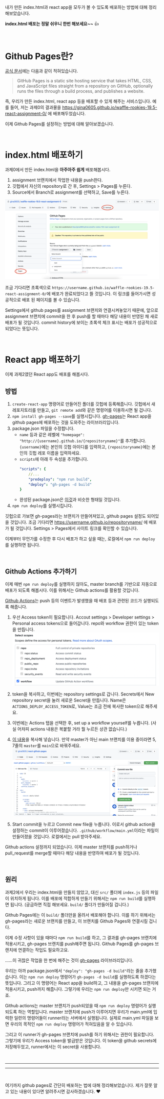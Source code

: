 내가 만든 index.html과 react app을 모두가 볼 수 있도록 배포하는 방법에 대해 정리해보았습니다.

**index.html 배포는 정말 쉬우니 한번 해보세요~~** :+1:

<br/>

# Github Pages란?
[공식 문서](https://docs.github.com/en/pages/getting-started-with-github-pages/about-github-pages)에는 다음과 같이 적혀있습니다.
> GitHub Pages is a static site hosting service that takes HTML, CSS, and JavaScript files straight from a repository on GitHub, optionally runs the files through a build process, and publishes a website.

즉, 우리가 만든 index.html, react app 등을 배포할 수 있게 해주는 서비스입니다.
예를 들어, 저는 과제0의 결과물을 https://gina0605.github.io/waffle-rookies-19.5-react-assignment-0/ 에 배포해두었습니다. 

이제 Github Pages를 설정하는 방법에 대해 알아보겠습니다.

<br/>

# index.html 배포하기
과제0에서 만든 index.html을 **아주아주 쉽게** 배포해봅시다.

1. assignment 브랜치에서 작업한 내용을 push한다.
1. 깃헙에서 자신의 repository로 간 후, Settings > Pages를 누른다.
1. Source에서 Branch로 assignment를 선택하고, Save를 누른다. 

![settings-pages](https://github.com/gina0605/react-github-pages/blob/master/images/settings-pages.png?raw=true)

조금 기다리면 초록색으로 `https://username.github.io/waffle-rookies-19.5-react-assignment-0/`에 배포가 완료되었다고 뜰 것입니다.
이 링크를 들어가시면 성공적으로 배포 된 페이지를 볼 수 있습니다. 

Settings에서 github pages를 assignment 브랜치와 연결시켜놓았기 때문에,
앞으로 assignment 브랜치에 commit을 한 후 push를 할 때마다 해당 내용이 반영된 채 새로 배포가 될 것입니다.
commit history에 보이는 초록색 체크 표시는 배포가 성공적으로 되었다는 뜻입니다.

<br/>

# React app 배포하기
이제 과제2였던 React app도 배포를 해봅시다.

## 방법
1. `create-react-app` 명령어로 만들어진 폴더를 깃헙에 등록해줍니다.
깃헙에서 새 레포지토리를 만들고, `git remote add`와 같은 명령어를 이용하시면 될 겁니다.
1. `npm install gh-pages --save`를 실행시킵니다.
[gh-pages](https://github.com/gitname/react-gh-pages)는 React app을 github pages에 배포하는 것을 도와주는 라이브러리입니다.
1. package.json 파일을 수정합니다.
    - `name` 등과 같은 레벨에 `"homepage": "http://{username}.github.io/{repositoryname}"`를 추가합니다.
    `{username}`에는 본인의 깃헙 아이디를 입력하고,
    `{repositoryname}`에는 본인의 깃헙 레포 이름을 입력하세요.
    - `scripts`에 아래 두 속성을 추가합니다.
        ```yaml
        "scripts": {
            //...
            "predeploy": "npm run build",
            "deploy": "gh-pages -d build"
        }
        ```
    - 완성된 package.json은 [이것](https://github.com/gina0605/react-github-pages/blob/master/package.json)과 비슷한 형태일 것입니다.
 1. `npm run deploy`를 실행시킵니다.
 
깃헙으로 가보면 gh-pages라는 브랜치가 만들어져있고, github pages 설정도 되어있을 것입니다.
조금 기다리면 https://username.github.io/repositoryname/ 에 배포가 될 것입니다.
Settings > Pages에서 사이트 링크를 확인할 수 있습니다.

이제부터 무언가를 수정한 후 다시 배포가 하고 싶을 때는, 로컬에서 `npm run deploy`를 실행하면 됩니다.

<br/>

## Github Actions 추가하기
이제 매번 `npm run deploy`를 실행하지 않아도, master branch를 기반으로 자동으로 배포가 되도록 해봅시다.
이를 위해서는 Github actions를 활용할 것입니다. 
 
[Github Actions](https://docs.github.com/en/actions/learn-github-actions/introduction-to-github-actions)는 push 등의 이벤트가 발생했을 때 배포 등과 관련된 코드가 실행되도록 해줍니다.

1. 우선 Access token이 필요합니다.
Accout settings > Developer settings > Personal access tokens으로 들어갑니다.
repo와 workflow 권한이 있는 token을 만듭니다.
![access-token](https://github.com/gina0605/react-github-pages/blob/master/images/access-token.png?raw=true)

1. token을 복사하고, 이번에는 repository settings로 갑니다.
Secrets에서 New repository secret을 눌러 새로운 Secret을 만듭니다.
Name은 `ACTIONS_DEPLOY_ACCESS_TOKEN`로, Value는 조금 전에 복사한 token으로 해주세요.

1. 이번에는 Actions 탭을 선택한 후, set up a workflow yourself를 누릅니다.
(사실 어차피 actions 내용은 복붙할 거라 뭘 누르든 상관 없습니다.)

1. [이 내용](https://github.com/gina0605/react-github-pages/blob/master/.github/workflows/main.yml)을 복사해 넣습니다.
만약 master가 아닌 main 브랜치를 이용 중이라면
5, 7줄의 `master`를 `main`으로 바꿔주세요.
![github-actions](https://github.com/gina0605/react-github-pages/blob/master/images/github-actions.png?raw=true)

1. Start commit을 누르고 Commit new file을 누릅니다.
이로서 github action을 설정하는 commit이 이루어졌습니다.
`.github/workflow/main.yml`이라는 파일이 만들어졌을 것입니다.
로컬에서는 pull 받아주세요.

Github actions 설정까지 되었습니다.
이제 master 브랜치를 push하거나 pull_request를 merge할 때마다 해당 내용을 반영하여 배포가 될 것입니다.


<br/>

## 원리

과제2에서 우리는 index.html을 만들지 않았고, 대신 `src/` 폴더에 `index.js` 등의 파일이 위치하게 됩니다.
이를 배포에 적합하게 만들기 위해서는 `npm run build`를 실행하면 됩니다.
(궁금하면 직접 해보세요.
`build/` 폴더가 만들어질 겁니다.)

Github Pages에는 이 `build/` 폴더만을 올려서 배포해야 합니다.
이를 하기 위해서는 gh-pages라는 새로운 브랜치를 만들고,
이 브랜치를 Github Pages와 연결시킬 겁니다.

이제 수정 사항이 있을 때마다 `npm run build`를 하고,
그 결과를 gh-pages 브랜치에 적용시키고,
gh-pages 브랜치를 push해주면 됩니다.
Github Pages를 gh-pages 브랜치에 연결하는 작업도 필요하고요.

......이 귀찮은 작업을 한 번에 해주는 것이 [gh-pages](https://github.com/gitname/react-gh-pages) 라이브러리입니다.

우리는 아까 package.json에서 `"deploy": "gh-pages -d build"`라는 줄을 추가했습니다.
이는 `npm run deploy` 명령어가 `gh-pages -d build`를 실행하도록 하겠다는 뜻입니다.
그리고 이 명령어는 React app을 build하고,
그 내용을 gh-pages 브랜치에 적용시키고, push까지 해줍니다.
그렇기에 우리는 `npm run deploy`만 시키면 되는 거죠.

Github actions는 master 브랜치가 push되었을 때 `npm run deploy` 명령어가 실행되도록 하는 역할입니다.
master 브랜치에 push가 이루어지면 우리가 main.yml에 입력한 일련의 명령어들이 runner라는 서버에서 실행됩니다.
실제로 main.yml 파일을 보면 우리의 목적인 `npm run deploy` 명령어가 적혀있음을 알 수 있습니다.

그리고 이 runner가 gh-pages 브랜치에 push를 하기 위해서는 권한이 필요합니다.
그렇기에 우리가 Access token을 발급받은 것입니다.
이 token을 github secrets에 저장해두었고,
runner에서는 이 secret을 사용합니다.

<br/>

---
---

<br/>

여기까지 github pages로 간단히 배포하는 법에 대해 정리해보았습니다.
제가 잘못 알고 있는 내용이 있다면 알려주시면 감사하겠습니다. :heart:
